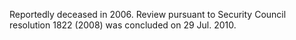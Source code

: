  Reportedly deceased in 2006. Review pursuant to Security Council resolution 
1822 (2008) was concluded on 29 Jul. 2010. 

